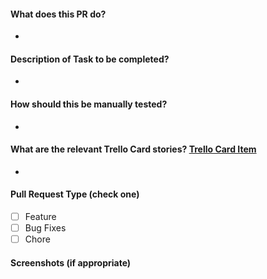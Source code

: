 #### What does this PR do?
-

#### Description of Task to be completed?
-

#### How should this be manually tested?
-

#### What are the relevant Trello Card stories? [ Trello Card Item ](https://trello.com/b/8x3mo2V5/say-their-names-web)
-

#### Pull Request Type (check one)
- [ ] Feature
- [ ] Bug Fixes
- [ ] Chore

#### Screenshots (if appropriate)

